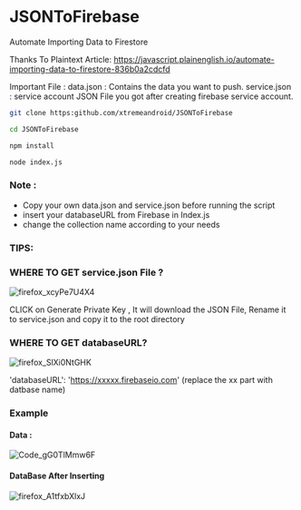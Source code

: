 # JSONToFirebase
Automate Importing Data to Firestore

Thanks To Plaintext Article:
https://javascript.plainenglish.io/automate-importing-data-to-firestore-836b0a2cdcfd

Important File :
data.json : Contains the data you want to push.
service.json : service account JSON File you got after creating firebase service account.

```bash
git clone https:github.com/xtremeandroid/JSONToFirebase
```

```bash
cd JSONToFirebase
```

```bash
npm install
```

```bash
node index.js
```

### Note : 
* Copy your own data.json and service.json before running the script
* insert your databaseURL from Firebase in Index.js
* change the collection name according to your needs

### TIPS:

### WHERE TO GET service.json File ?

![firefox_xcyPe7U4X4](https://github.com/xtremeandroid/JSONToFirebase/assets/62198074/589f822d-fe15-4120-a0f5-ad9b3917052c)

CLICK on Generate Private Key , It will download the JSON File, Rename it to service.json and copy it to the root directory

### WHERE TO GET databaseURL?

![firefox_SlXi0NtGHK](https://github.com/xtremeandroid/JSONToFirebase/assets/62198074/26de44ba-19f8-4d2d-be78-dfbb9187f2d4)

'databaseURL': 'https://xxxxx.firebaseio.com'
(replace the xx part with datbase name)

### Example

#### Data :
![Code_gG0TlMmw6F](https://github.com/xtremeandroid/JSONToFirebase/assets/62198074/e29c2e2f-a3ff-443b-bcdd-f6b979648fd4)

#### DataBase After Inserting
![firefox_A1tfxbXlxJ](https://github.com/xtremeandroid/JSONToFirebase/assets/62198074/92d21826-0696-445f-a6d1-bcf4f08667fe)


